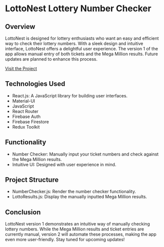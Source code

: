 # LottoNest Lottery Number Checker

## Overview

LottoNest is designed for lottery enthusiasts who want an easy and efficient way to check their lottery numbers. With a sleek design and intuitive interface, LottoNest offers a delightful user experience. The version 1 of the app allows manual entry of both tickets and the Mega Million results. Future updates are planned to enhance this process.

[Visit the Project](https://tbardini.com/projects/lottonest)

## Technologies Used

- React.js: A JavaScript library for building user interfaces.
- Material-UI
- JavaScript
- React Router
- Firebase Auth
- Firebase Firestore
- Redux Toolkit

## Functionality

- Number Checker: Manually input your ticket numbers and check against the Mega Million results.
- Intuitive UI: Designed with user experience in mind.

## Project Structure

- NumberChecker.js: Render the number checker functionality.
- LottoResults.js: Display the manually inputted Mega Million results.

## Conclusion

LottoNest version 1 demonstrates an intuitive way of manually checking lottery numbers. While the Mega Million results and ticket entries are currently manual, version 2 will automate these processes, making the app even more user-friendly. Stay tuned for upcoming updates!
